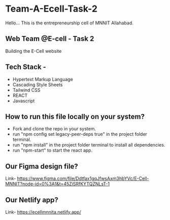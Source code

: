 # Team-A-Ecell-Task-2

Hello... This is the entrepreneurship cell of MNNIT Allahabad.

## Web Team @E-cell - Task 2

Building the E-Cell website

## Tech Stack -

- Hypertext Markup Language
- Cascading Style Sheets
- Tailwind CSS
- REACT
- Javascript

## How to run this file locally on your system?

- Fork and clone the repo in your system.
- run "npm config set legacy-peer-deps true" in the project folder terminal.
- run "npm install" in the project folder terminal to install all dependencies.
- run "npm-start" to start the react app.

## Our Figma design file?

Link- https://www.figma.com/file/Ddtfax1gqJfwsAxm3hbYVc/E-Cell-MNNIT?node-id=0%3A1&t=45ZiSRfKYTQZNLsT-1

## Our Netlify app?

Link- https://ecellmnnita.netlify.app/
